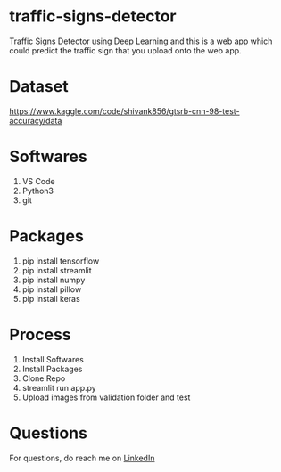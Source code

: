 # traffic-signs-detector
Traffic Signs Detector using Deep Learning and this is a web app which could predict the traffic sign that you upload onto the web app.

# Dataset
https://www.kaggle.com/code/shivank856/gtsrb-cnn-98-test-accuracy/data

# Softwares
1. VS Code
2. Python3
3. git

# Packages
1. pip install tensorflow
2. pip install streamlit
3. pip install numpy
4. pip install pillow
5. pip install keras

# Process
1. Install Softwares
2. Install Packages
3. Clone Repo
4. streamlit run app.py
5. Upload images from validation folder and test

# Questions
For questions, do reach me on <a href="https://linkedin.com/in/MadhuPIoT">LinkedIn</a>

